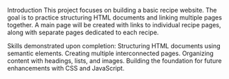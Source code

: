 Introduction
This project focuses on building a basic recipe website. The goal is to practice structuring HTML documents and linking multiple pages together. A main page will be created with links to individual recipe pages, along with separate pages dedicated to each recipe.

Skills demonstrated upon completion:
Structuring HTML documents using semantic elements.
Creating multiple interconnected pages.
Organizing content with headings, lists, and images.
Building the foundation for future enhancements with CSS and JavaScript.